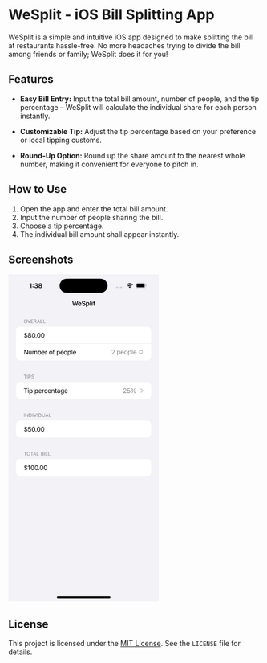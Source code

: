 # WeSplit - iOS Bill Splitting App

WeSplit is a simple and intuitive iOS app designed to make splitting the bill at restaurants hassle-free. No more headaches trying to divide the bill among friends or family; WeSplit does it for you!

## Features

- **Easy Bill Entry:** Input the total bill amount, number of people, and the tip percentage – WeSplit will calculate the individual share for each person instantly.

- **Customizable Tip:** Adjust the tip percentage based on your preference or local tipping customs.

- **Round-Up Option:** Round up the share amount to the nearest whole number, making it convenient for everyone to pitch in.

## How to Use
1. Open the app and enter the total bill amount.
2. Input the number of people sharing the bill.
3. Choose a tip percentage.
4. The individual bill amount shall appear instantly.

## Screenshots

<img src="images/WeSplitScreenShot.png" width="300">

## License

This project is licensed under the [MIT License](https://opensource.org/licenses/MIT). See the `LICENSE` file for details.
